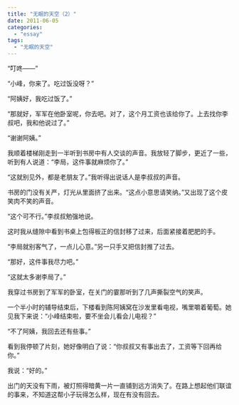 ```yaml
---
title: "无眠的天空（2）"
date: 2011-06-05
categories: 
  - "essay"
tags: 
  - "无眠的天空"
---
```


“叮咚——”

“小峰，你来了。吃过饭没呀？”

“阿姨好，我吃过饭了。”

“那就好，军军在他卧室呢，你去吧。对了，这个月工资也该给你了。上去找你李叔吧，我和他说过了。”

“谢谢阿姨。”

我顺着楼梯刚走到一半听到书房中有人交谈的声音。我放轻了脚步，更近了一些，听到有人说道：“李局，这件事就麻烦你了。”

“这就别见外，都是老朋友了。”我听得出说话人是李叔叔的声音。

书房的门没有关严，灯光从里面挤了出来。“这点小意思请笑纳。”又出现了这个皮笑肉不笑的声音。

“这个可不行。”李叔叔勉强地说。

这时我从缝隙中看到书桌上包得板正的信封移了过来，后面紧接着肥肥的手。

“李局就别客气了，一点儿心意。”另一只手又把信封推了过去。

“那好，这件事我尽力吧。”

“这就太多谢李局了。”

我穿过书房到了军军的卧室，在关门的霎那听到了几声撕裂空气的笑声。

一个半小时的辅导结束后，下楼看到陈阿姨窝在沙发里看电视，嘴里嚼着葡萄。她见我下来说：“小峰结束啦，要不坐会儿看会儿电视？”

“不了阿姨，我回去还有些事。”

看到我停顿了片刻，她好像明白了说：“你叔叔又有事出去了，工资等下回再给你。”

我说：“好的。”

出门的天没有下雨，被灯照得暗黄一片一直铺到远方消失了。在路上想起他们联谊的事来，不知道这帮小子玩得怎么样，现在有没有回去。
